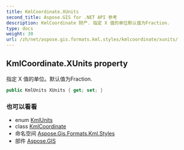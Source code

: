 ```yaml
---
title: KmlCoordinate.XUnits
second_title: Aspose.GIS for .NET API 参考
description: KmlCoordinate 财产. 指定 X 值的单位默认值为Fraction.
type: docs
weight: 30
url: /zh/net/aspose.gis.formats.kml.styles/kmlcoordinate/xunits/
---
```

## KmlCoordinate.XUnits property

指定 X 值的单位。默认值为Fraction.

```csharp
public KmlUnits XUnits { get; set; }
```

### 也可以看看

* enum [KmlUnits](../../kmlunits/)
* class [KmlCoordinate](../)
* 命名空间 [Aspose.Gis.Formats.Kml.Styles](../../kmlcoordinate/)
* 部件 [Aspose.GIS](../../../)


